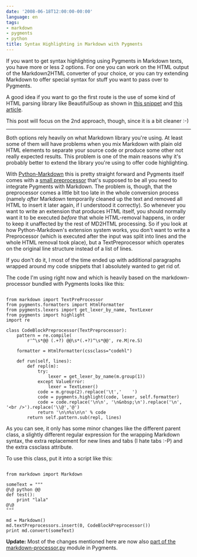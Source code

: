 ```yaml
---
date: '2008-06-18T12:00:00-00:00'
language: en
tags:
- markdown
- pygments
- python
title: Syntax Highlighting in Markdown with Pygments
---
```



If you want to get syntax highlighting using Pygments in Markdown texts, you have more or less 2 options. For one you can work on the HTML output of the Markdown2HTML converter of your choice, or you can try extending Markdown to offer special syntax for stuff you want to pass over to Pygments.

A good idea if you want to go the first route is the use of some kind of HTML parsing library like BeautifulSoup as shown in [this snippet](http://www.djangosnippets.org/snippets/360/) and [this article](http://www.unessa.net/en/hoyci/2006/11/highlighting-code-using-pygments-and-beautiful-soup/).

This post will focus on the 2nd approach, though, since it is a bit cleaner :-)

-------------------------------

Both options rely heavily on what Markdown library you're using. At least some of them will have problems when you mix Markdown with plain old HTML elements to separate your source code or produce some other not really expected results. This problem is one of the main reasons why it's probably better to extend the library you're using to offer code highlighting. 

With [Python-Markdown](http://www.freewisdom.org/projects/python-markdown/) this is pretty straight forward and Pygments itself comes with a [small preprocessor](http://dev.pocoo.org/projects/pygments/browser/external/markdown-processor.py?rev=425%3A9bcc2cff451b) that's supposed to be all you need to integrate Pygments with Markdown. The problem is, though, that the preprocessor comes a little bit too late in the whole conversion process (namely *after* Markdown temporarily cleaned up the text and removed all HTML to insert it later again, if I understood it correctly). So whenever you want to write an extension that produces HTML itself, you should normally want it to be executed *before* that whole HTML-removal happens, in order to keep it unaffected by the rest of MD2HTML processing. So if you look at how Python-Markdown's extension system works, you don't want to write a Preprocessor (which is executed after the input was split into lines and the whole HTML removal took place), but a TextPreprocessor which operates on the original line structure instead of a list of lines.

If you don't do it, I most of the time ended up with additional paragraphs wrapped around my code snippets that I absolutely wanted to get rid of.

The code I'm using right now and which is heavily based on the markdown-processor bundled with Pygments looks like this:

<pre><code class="language-python">
from markdown import TextPreProcessor
from pygments.formatters import HtmlFormatter
from pygments.lexers import get_lexer_by_name, TextLexer
from pygments import highlight
import re

class CodeBlockPreprocessor(TextPreprocessor):
    pattern = re.compile(
        r'^\s*@@ (.+?) @@\s*(.+?)^\s*@@', re.M|re.S)

    formatter = HtmlFormatter(cssclass="codehl")

    def run(self, lines):
        def repl(m):
            try:
                lexer = get_lexer_by_name(m.group(1))
            except ValueError:
                lexer = TextLexer()
            code = m.group(2).replace('\t','    ')
            code = pygments.highlight(code, lexer, self.formatter)
            code = code.replace('\n\n', '\n&amp;nbsp;\n').replace('\n', '&lt;br /&gt;').replace('\\@','@')
            return '\n\n%s\n\n' % code
        return self.pattern.sub(repl, lines)
</code></pre>

As you can see, it only has some minor changes like the different parent class, a slightly different regular expression for the wrapping Markdown syntax, the extra replacement for new lines and tabs (I hate tabs :-P) and the extra cssclass attribute. 

To use this class, put it into a script like this:

<pre><code class="language-python">
from markdown import Markdown

someText = """
@\@ python @@
def test():
    print "lala"
@\@
"""

md = Markdown()
md.textPreprocessors.insert(0, CodeBlockPreprocessor())
print md.convert(someText)
</code></pre>



**Update:** Most of the changes mentioned here are now also [part of the markdown-processor.py](http://dev.pocoo.org/projects/pygments/changeset/6286fd13ce24) module in Pygments.

